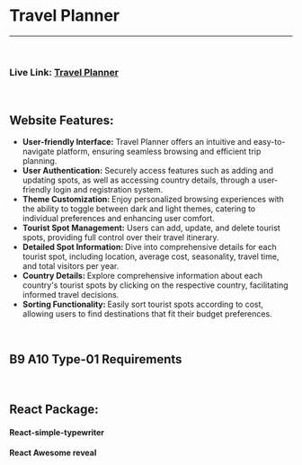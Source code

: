 <h1>
    Travel Planner
</h1>
<hr><br>
<h3> Live Link:
    <a href="https://travel-planner-70a42.web.app/">
        Travel Planner
    </a>
</h3><br>

<h2>Website Features:</h2>

<ul style="text-align:left">
<li>
    <span style="font-weight:bold">User-friendly Interface:</span> Travel Planner offers an intuitive and easy-to-navigate platform, ensuring seamless browsing and efficient trip planning.
</li>

<li>
    <span style="font-weight:bold">User Authentication:</span> Securely access features such as adding and updating spots, as well as accessing country details, through a user-friendly login and registration system.
</li>

<li>
    <span style="font-weight:bold">Theme Customization: </span> Enjoy personalized browsing experiences with the ability to toggle between dark and light themes, catering to individual preferences and enhancing user comfort.
</li>

<li>
    <span style="font-weight:bold">Tourist Spot Management:</span> Users can add, update, and delete tourist spots, providing full control over their travel itinerary.
</li>

<li>
    <span style="font-weight:bold">Detailed Spot Information: </span> Dive into comprehensive details for each tourist spot, including location, average cost, seasonality, travel time, and total visitors per year.
</li>

<li>
    <span style="font-weight:bold">Country Details: </span> Explore comprehensive information about each country's tourist spots by clicking on the respective country, facilitating informed travel decisions.
</li>

<li>
    <span style="font-weight:bold">Sorting Functionality: </span> Easily sort tourist spots according to cost, allowing users to find destinations that fit their budget preferences.
</li>

</ul>

<br>
<h2>B9 A10 Type-01 Requirements</h2>
<br>
<h2>React Package:</h2>
<div>
    <h4>React-simple-typewriter</h4>
    <h4>React Awesome reveal</h4>
</div>
